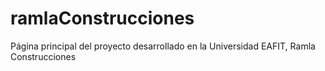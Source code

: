 # ramlaConstrucciones
Página principal del proyecto desarrollado en la Universidad EAFIT, Ramla Construcciones
